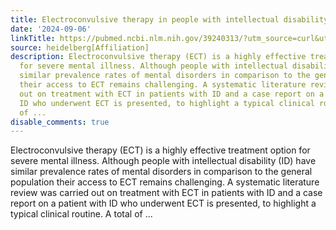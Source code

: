 ```yaml
---
title: Electroconvulsive therapy in people with intellectual disability
date: '2024-09-06'
linkTitle: https://pubmed.ncbi.nlm.nih.gov/39240313/?utm_source=curl&utm_medium=rss&utm_campaign=pubmed-2&utm_content=1FakS-2QOkCT8HsMOQP1bCRQ4YzyumYOmxmF0moLsQ3dFB1E9V&fc=20220326224207&ff=20240906182443&v=2.18.0.post9+e462414
source: heidelberg[Affiliation]
description: Electroconvulsive therapy (ECT) is a highly effective treatment option
  for severe mental illness. Although people with intellectual disability (ID) have
  similar prevalence rates of mental disorders in comparison to the general population
  their access to ECT remains challenging. A systematic literature review was carried
  out on treatment with ECT in patients with ID and a case report on a patient with
  ID who underwent ECT is presented, to highlight a typical clinical routine. A total
  of ...
disable_comments: true
---
```

Electroconvulsive therapy (ECT) is a highly effective treatment option for severe mental illness. Although people with intellectual disability (ID) have similar prevalence rates of mental disorders in comparison to the general population their access to ECT remains challenging. A systematic literature review was carried out on treatment with ECT in patients with ID and a case report on a patient with ID who underwent ECT is presented, to highlight a typical clinical routine. A total of ...